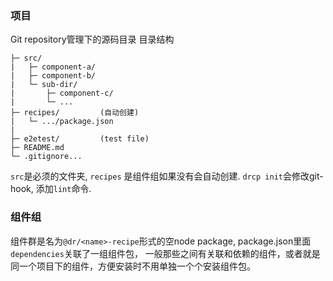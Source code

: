 ### 项目
Git repository管理下的源码目录
目录结构
```
├─ src/
|	├─ component-a/
|	├─ component-b/
|	└─ sub-dir/
|		├─ component-c/
|		└─ ...
├─ recipes/  		(自动创建)
|	└─ .../package.json
|
├─ e2etest/			(test file)
├─ README.md
└─ .gitignore...
```
`src`是必须的文件夹, `recipes` 是组件组如果没有会自动创建.
`drcp init`会修改git-hook, 添加`lint`命令.

### 组件组
组件群是名为`@dr/<name>-recipe`形式的空node package, package.json里面`dependencies`关联了一组组件包，
一般那些之间有关联和依赖的组件，或者就是同一个项目下的组件，方便安装时不用单独一个个安装组件包。
